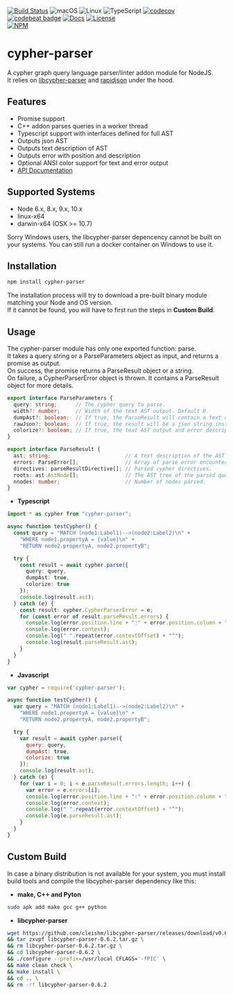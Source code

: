 [![Build Status](https://api.travis-ci.com/Loupi/node-cypher-parser.svg)](https://travis-ci.com/Loupi/node-cypher-parser)
![macOS](https://img.shields.io/badge/os-macOS-green.svg?style=flat)
![Linux](https://img.shields.io/badge/os-linux-green.svg?style=flat)
![TypeScript](https://badges.frapsoft.com/typescript/version/typescript-next.svg?v=101)
[![codecov](https://codecov.io/gh/Loupi/node-cypher-parser/branch/master/graph/badge.svg)](https://codecov.io/gh/Loupi/node-cypher-parser)
[![codebeat badge](https://codebeat.co/badges/f4125e60-0caf-423d-8848-4d3bb180eb33)](https://codebeat.co/projects/github-com-loupi-node-cypher-parser-master)
[![Docs](https://img.shields.io/badge/docs-typedoc-1FBCE4.svg)](https://rawgit.com/Loupi/node-cypher-parser/master/docs/index.html)
[![License](https://img.shields.io/badge/License-Apache%202.0-blue.svg)](https://opensource.org/licenses/Apache-2.0)  
[![NPM](https://nodei.co/npm/cypher-parser.png)](https://npmjs.org/package/cypher-parser)

# cypher-parser
A cypher graph query language parser/linter addon module for NodeJS.  
It relies on [libcypher-parser](https://github.com/cleishm/libcypher-parser) and [rapidjson](https://github.com/Tencent/rapidjson) under the hood.

## Features

* Promise support
* C++ addon parses queries in a worker thread
* Typescript support with interfaces defined for full AST
* Outputs json AST
* Outputs text description of AST
* Outputs error with position and description
* Optional ANSI color support for text and error output
* [API Documentation](https://rawgit.com/Loupi/node-cypher-parser/master/docs/index.html)

## Supported Systems
- Node 6.x, 8.x, 9.x, 10.x
- linux-x64
- darwin-x64 (OSX >= 10.7)

Sorry Windows users, the libcypher-parser depencency cannot be built on your systems.  You can still run a docker container on Windows to use it.

## Installation
```sh
npm install cypher-parser
```
The installation process will try to download a pre-built binary module matching your Node and OS version.  
If it cannot be found, you will have to first run the steps in **Custom Build**.

## Usage

The cypher-parser module has only one exported function: parse.  
It takes a query string or a ParseParameters object as input, and returns a promise as output.  
On success, the promise returns a ParseResult object or a string.  
On failure, a CypherParserError object is thrown. It contains a ParseResult object for more details.  

```typescript
export interface ParseParameters {
  query: string;      // The cypher query to parse.
  width?: number;     // Width of the text AST output. Default 0.
  dumpAst?: boolean;  // If true, the ParseResult will contain a text description of the AST tree. Default false.
  rawJson?: boolean;  // If true, the result will be a json string instead of a ParseResult object. Default false.
  colorize?: boolean; // If true, the text AST output and error descriptions will be ANSI colored. Nice for console output.
}
```  

```typescript
export interface ParseResult {
  ast: string;                        // A text description of the AST tree.
  errors: ParseError[];               // Array of parse error encountered.
  directives: parseResultDirective[]; // Parsed cypher directives.
  roots: ast.AstNode[];               // The AST tree of the parsed query. Can be walked by programs. See API doc for details.
  nnodes: number;                     // Number of nodes parsed.
}
```

* **Typescript**
```typescript
import * as cypher from "cypher-parser";

async function testCypher() {
  const query = "MATCH (node1:Label1)-->(node2:Label2)\n" +
    "WHERE node1.propertyA = {value}\n" +
    "RETURN node2.propertyA, node2.propertyB";

  try {
    const result = await cypher.parse({
      query: query,
      dumpAst: true,
      colorize: true
    });
    console.log(result.ast);
  } catch (e) {
    const result: cypher.CypherParserError = e;
    for (const error of result.parseResult.errors) {
      console.log(error.position.line + ":" + error.position.column + ": " + error.message);
      console.log(error.context);
      console.log(" ".repeat(error.contextOffset) + "^");
      console.log(result.parseResult.ast);
    }
  }
}
```

* **Javascript**
```Javascript
var cypher = require('cypher-parser');

async function testCypher() {
  var query = "MATCH (node1:Label1)-->(node2:Label2)\n" +
    "WHERE node1.propertyA = {value}\n" +
    "RETURN node2.propertyA, node2.propertyB";

  try {
    var result = await cypher.parse({
      query: query,
      dumpAst: true,
      colorize: true
    });
    console.log(result.ast);
  } catch (e) {
    for (var i = 0; i < e.parseResult.errors.length; i++) {
      var error = e.errors[i];
      console.log(error.position.line + ":" + error.position.column + ": " + error.message);
      console.log(error.context);
      console.log(" ".repeat(error.contextOffset) + "^");
      console.log(e.parseResult.ast);
    }
  }
}
```

## Custom Build
In case a binary distribution is not available for your system, you must install build tools and compile the libcypher-parser dependency like this:

* **make, C++ and Pyton**
```sh
sudo apk add make gcc g++ python
```

* **libcypher-parser**
```sh
wget https://github.com/cleishm/libcypher-parser/releases/download/v0.6.2/libcypher-parser-0.6.2.tar.gz \
&& tar zxvpf libcypher-parser-0.6.2.tar.gz \
&& rm libcypher-parser-0.6.2.tar.gz \
&& cd libcypher-parser-0.6.2 \
&& ./configure --prefix=/usr/local CFLAGS='-fPIC' \
&& make clean check \
&& make install \
&& cd .. \
&& rm -rf libcypher-parser-0.6.2
```
